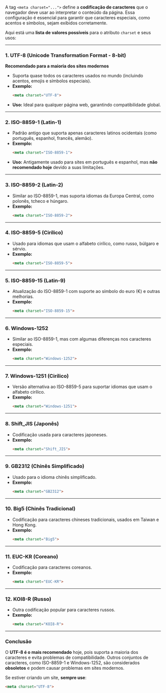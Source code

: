 A tag `<meta charset="...">` define a **codificação de caracteres** que o navegador deve usar ao interpretar o conteúdo da página. Essa configuração é essencial para garantir que caracteres especiais, como acentos e símbolos, sejam exibidos corretamente.  

Aqui está uma **lista de valores possíveis** para o atributo `charset` e seus usos:

---

### **1. UTF-8 (Unicode Transformation Format - 8-bit)**
**Recomendado para a maioria dos sites modernos**  
- Suporta quase todos os caracteres usados no mundo (incluindo acentos, emojis e símbolos especiais).  
- **Exemplo:**  
  ```html
  <meta charset="UTF-8">
  ```
- **Uso:** Ideal para qualquer página web, garantindo compatibilidade global.

---

### **2. ISO-8859-1 (Latin-1)**
- Padrão antigo que suporta apenas caracteres latinos ocidentais (como português, espanhol, francês, alemão).  
- **Exemplo:**  
  ```html
  <meta charset="ISO-8859-1">
  ```
- **Uso:** Antigamente usado para sites em português e espanhol, mas **não recomendado hoje** devido a suas limitações.

---

### **3. ISO-8859-2 (Latin-2)**
- Similar ao ISO-8859-1, mas suporta idiomas da Europa Central, como polonês, tcheco e húngaro.  
- **Exemplo:**  
  ```html
  <meta charset="ISO-8859-2">
  ```

---

### **4. ISO-8859-5 (Cirílico)**
- Usado para idiomas que usam o alfabeto cirílico, como russo, búlgaro e sérvio.  
- **Exemplo:**  
  ```html
  <meta charset="ISO-8859-5">
  ```

---

### **5. ISO-8859-15 (Latin-9)**
- Atualização do ISO-8859-1 com suporte ao símbolo do euro (€) e outras melhorias.  
- **Exemplo:**  
  ```html
  <meta charset="ISO-8859-15">
  ```

---

### **6. Windows-1252**
- Similar ao ISO-8859-1, mas com algumas diferenças nos caracteres especiais.  
- **Exemplo:**  
  ```html
  <meta charset="Windows-1252">
  ```

---

### **7. Windows-1251 (Cirílico)**
- Versão alternativa ao ISO-8859-5 para suportar idiomas que usam o alfabeto cirílico.  
- **Exemplo:**  
  ```html
  <meta charset="Windows-1251">
  ```

---

### **8. Shift_JIS (Japonês)**
- Codificação usada para caracteres japoneses.  
- **Exemplo:**  
  ```html
  <meta charset="Shift_JIS">
  ```

---

### **9. GB2312 (Chinês Simplificado)**
- Usado para o idioma chinês simplificado.  
- **Exemplo:**  
  ```html
  <meta charset="GB2312">
  ```

---

### **10. Big5 (Chinês Tradicional)**
- Codificação para caracteres chineses tradicionais, usados em Taiwan e Hong Kong.  
- **Exemplo:**  
  ```html
  <meta charset="Big5">
  ```

---

### **11. EUC-KR (Coreano)**
- Codificação para caracteres coreanos.  
- **Exemplo:**  
  ```html
  <meta charset="EUC-KR">
  ```

---

### **12. KOI8-R (Russo)**
- Outra codificação popular para caracteres russos.  
- **Exemplo:**  
  ```html
  <meta charset="KOI8-R">
  ```

---

### **Conclusão**
O **UTF-8 é o mais recomendado** hoje, pois suporta a maioria dos caracteres e evita problemas de compatibilidade. Outros conjuntos de caracteres, como ISO-8859-1 e Windows-1252, são considerados **obsoletos** e podem causar problemas em sites modernos.  

Se estiver criando um site, **sempre use**:
```html
<meta charset="UTF-8">
```

